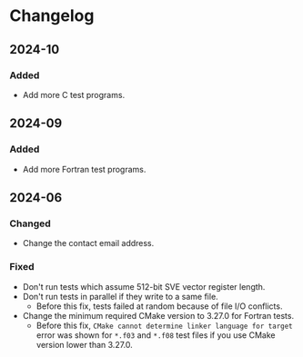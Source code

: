 Changelog
=========

2024-10
-------

### Added
 
- Add more C test programs.


2024-09
-------

### Added
 
- Add more Fortran test programs.


2024-06
-------

### Changed

- Change the contact email address.

### Fixed

- Don't run tests which assume 512-bit SVE vector register length.
- Don't run tests in parallel if they write to a same file.
  * Before this fix, tests failed at random because of file I/O conflicts.
- Change the minimum required CMake version to 3.27.0 for Fortran tests.
  * Before this fix, `CMake cannot determine linker language for target` error was shown for `*.f03` and `*.f08` test files if you use CMake version lower than 3.27.0.

